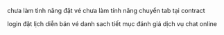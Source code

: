chưa làm tình năng đặt vé 
chưa làm tính năng chuyển tab tại contract

login
đặt lịch diễn
bán vé
danh sach tiết mục 
đánh giá dịch vụ
chat online 
